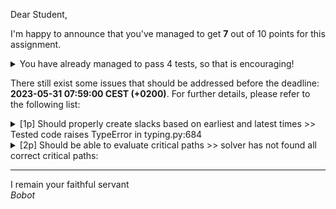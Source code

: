 Dear Student,

I'm happy to announce that you've managed to get **7** out of 10 points for this assignment.
<details><summary>You have already managed to pass 4 tests, so that is encouraging!</summary>&emsp;☑&nbsp;[1p] Simplex should solve problem by minimization<br>&emsp;☑&nbsp;[2p] Simplex should solve problem by maximization<br>&emsp;☑&nbsp;[2p] Should propagate times forward for each state<br>&emsp;☑&nbsp;[2p] Should propagate times backward for each state</details>

There still exist some issues that should be addressed before the deadline: **2023-05-31 07:59:00 CEST (+0200)**. For further details, please refer to the following list:

<details><summary>[1p] Should properly create slacks based on earliest and latest times &gt;&gt; Tested code raises TypeError in typing.py:684</summary></details>
<details><summary>[2p] Should be able to evaluate critical paths &gt;&gt; solver has not found all correct critical paths:</summary>- got paths: []<br>- expected paths: [['A', 'C', 'E'], ['B', 'D', 'E']]<br>- given the slacks: {'A': 0, 'B': 0, 'C': 0, 'D': 0, 'F': 5, 'E': 0}<br>- for project network: <br><pre>    ┌───────┐  B.10   ┌─────────────────┐<br>&nbsp;&nbsp;&nbsp;&nbsp;│ 3.{B} │ ◀────── │      1.{}       │<br>&nbsp;&nbsp;&nbsp;&nbsp;└───────┘         └─────────────────┘<br>&nbsp;&nbsp;&nbsp;&nbsp;&nbsp;&nbsp;│                 │<br>&nbsp;&nbsp;&nbsp;&nbsp;&nbsp;&nbsp;│                 │ A.10<br>&nbsp;&nbsp;&nbsp;&nbsp;&nbsp;&nbsp;│                 ▼<br>&nbsp;&nbsp;&nbsp;&nbsp;&nbsp;&nbsp;│               ┌─────────────────┐<br>&nbsp;&nbsp;&nbsp;&nbsp;&nbsp;&nbsp;│               │      2.{A}      │<br>&nbsp;&nbsp;&nbsp;&nbsp;&nbsp;&nbsp;│               └─────────────────┘<br>&nbsp;&nbsp;&nbsp;&nbsp;&nbsp;&nbsp;│                 │<br>&nbsp;&nbsp;&nbsp;&nbsp;&nbsp;&nbsp;│                 │ C.20<br>&nbsp;&nbsp;&nbsp;&nbsp;&nbsp;&nbsp;│                 ▼<br>&nbsp;&nbsp;&nbsp;&nbsp;&nbsp;&nbsp;│               ┌─────────────────┐<br>&nbsp;&nbsp;&nbsp;&nbsp;&nbsp;&nbsp;│               │     4.{A,C}     │ ─┐<br>&nbsp;&nbsp;&nbsp;&nbsp;&nbsp;&nbsp;│               └─────────────────┘  │<br>&nbsp;&nbsp;&nbsp;&nbsp;&nbsp;&nbsp;│                 │                  │<br>&nbsp;&nbsp;&nbsp;&nbsp;&nbsp;&nbsp;│                 │ *.0              │<br>&nbsp;&nbsp;&nbsp;&nbsp;&nbsp;&nbsp;│                 ▼                  │<br>&nbsp;&nbsp;&nbsp;&nbsp;&nbsp;&nbsp;│       D.20    ┌─────────────────┐  │<br>&nbsp;&nbsp;&nbsp;&nbsp;&nbsp;&nbsp;└─────────────▶ │   5.{A,B,C,D}   │  │ F.5<br>&nbsp;&nbsp;&nbsp;&nbsp;&nbsp;&nbsp;&nbsp;&nbsp;&nbsp;&nbsp;&nbsp;&nbsp;&nbsp;&nbsp;&nbsp;&nbsp;&nbsp;&nbsp;&nbsp;&nbsp;&nbsp;&nbsp;└─────────────────┘  │<br>&nbsp;&nbsp;&nbsp;&nbsp;&nbsp;&nbsp;&nbsp;&nbsp;&nbsp;&nbsp;&nbsp;&nbsp;&nbsp;&nbsp;&nbsp;&nbsp;&nbsp;&nbsp;&nbsp;&nbsp;&nbsp;&nbsp;&nbsp;&nbsp;│                  │<br>&nbsp;&nbsp;&nbsp;&nbsp;&nbsp;&nbsp;&nbsp;&nbsp;&nbsp;&nbsp;&nbsp;&nbsp;&nbsp;&nbsp;&nbsp;&nbsp;&nbsp;&nbsp;&nbsp;&nbsp;&nbsp;&nbsp;&nbsp;&nbsp;│ E.10             │<br>&nbsp;&nbsp;&nbsp;&nbsp;&nbsp;&nbsp;&nbsp;&nbsp;&nbsp;&nbsp;&nbsp;&nbsp;&nbsp;&nbsp;&nbsp;&nbsp;&nbsp;&nbsp;&nbsp;&nbsp;&nbsp;&nbsp;&nbsp;&nbsp;▼                  │<br>&nbsp;&nbsp;&nbsp;&nbsp;&nbsp;&nbsp;&nbsp;&nbsp;&nbsp;&nbsp;&nbsp;&nbsp;&nbsp;&nbsp;&nbsp;&nbsp;&nbsp;&nbsp;&nbsp;&nbsp;&nbsp;&nbsp;┌─────────────────┐  │<br>&nbsp;&nbsp;&nbsp;&nbsp;&nbsp;&nbsp;&nbsp;&nbsp;&nbsp;&nbsp;&nbsp;&nbsp;&nbsp;&nbsp;&nbsp;&nbsp;&nbsp;&nbsp;&nbsp;&nbsp;&nbsp;&nbsp;│ 6.{A,B,C,D,E,F} │ ◀┘<br>&nbsp;&nbsp;&nbsp;&nbsp;&nbsp;&nbsp;&nbsp;&nbsp;&nbsp;&nbsp;&nbsp;&nbsp;&nbsp;&nbsp;&nbsp;&nbsp;&nbsp;&nbsp;&nbsp;&nbsp;&nbsp;&nbsp;└─────────────────┘</pre></details>

-----------
I remain your faithful servant\
_Bobot_
